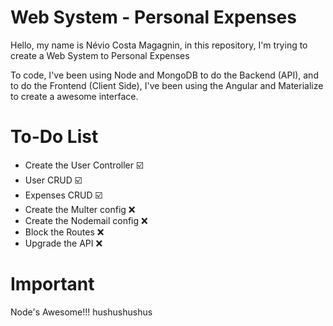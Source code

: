 # Web System - Personal Expenses

Hello, my name is Névio Costa Magagnin, in this repository, I'm trying to create a Web System to Personal Expenses

To code, I've been using Node and MongoDB to do the Backend (API), and to do the Frontend (Client Side), I've been using the Angular and Materialize to create a awesome interface. 

# To-Do List

* Create the User Controller :ballot_box_with_check:
* User CRUD :ballot_box_with_check:
* Expenses CRUD :ballot_box_with_check:
* Create the Multer config :x:
* Create the Nodemail config :x:
* Block the Routes :x:
* Upgrade the API :x:

# Important

Node's Awesome!!! hushushushus